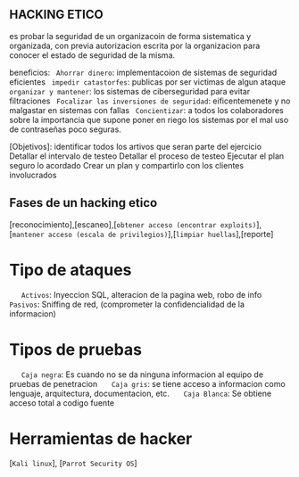 ## HACKING ETICO
es probar la seguridad de un organizacoin de forma sistematica y organizada, con previa autorizacion escrita por la organizacion para conocer el estado de seguridad de la misma.

beneficios:
` Ahorrar dinero`: implementacoion de sistemas de seguridad eficientes
` impedir catastorfes`: publicas por ser victimas de algun ataque
` organizar y mantener`: los sistemas de ciberseguridad para evitar filtraciones
` Focalizar las inversiones de seguridad`: eificentemenete y no malgastar en sistemas con fallas
` Concientizar`: a todos los colaboradores sobre la importancia que supone poner en riego los sistemas por el mal uso de contraseñas poco seguras.

[Objetivos]:
identificar todos los artivos que seran parte del ejercicio
Detallar el intervalo de testeo
Detallar el proceso de testeo
Ejecutar el plan seguro lo acordado
Crear un plan y compartirlo con los clientes involucrados

 ## Fases de un hacking etico
[reconocimiento],[escaneo],[`obtener acceso (encontrar exploits)`],[`mantener acceso (escala de privilegios)`],[`limpiar huellas`],[reporte]

#    Tipo de ataques
`   Activos`: Inyeccion SQL, alteracion de la pagina web, robo de info
`   Pasivos`: Sniffing de red, (comprometer la confidencialidad de la informacion)

#   Tipos de pruebas
`   Caja negra`: Es cuando no se da ninguna informacion al equipo de pruebas de penetracion
`   Caja gris`: se tiene acceso a informacion como lenguaje, arquitectura, documentacion, etc.
`   Caja Blanca`: Se obtiene acceso total a codigo fuente

# Herramientas de hacker
[`Kali linux`], [`Parrot Security OS`]


##  


